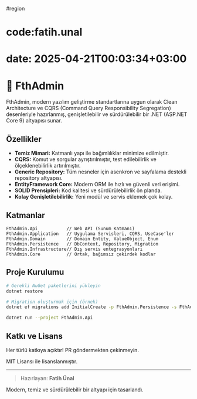 #region
# code:fatih.unal
# date: 2025-04-21T00:03:34+03:00

# 🚀 FthAdmin

FthAdmin, modern yazılım geliştirme standartlarına uygun olarak Clean Architecture ve CQRS (Command Query Responsibility Segregation) desenleriyle hazırlanmış, genişletilebilir ve sürdürülebilir bir .NET (ASP.NET Core 9) altyapısı sunar.

## Özellikler

- **Temiz Mimari:** Katmanlı yapı ile bağımlılıklar minimize edilmiştir.
- **CQRS:** Komut ve sorgular ayrıştırılmıştır, test edilebilirlik ve ölçeklenebilirlik artırılmıştır.
- **Generic Repository:** Tüm nesneler için asenkron ve sayfalama destekli repository altyapısı.
- **EntityFramework Core:** Modern ORM ile hızlı ve güvenli veri erişimi.
- **SOLID Prensipleri:** Kod kalitesi ve sürdürülebilirlik ön planda.
- **Kolay Genişletilebilirlik:** Yeni modül ve servis eklemek çok kolay.

## Katmanlar

```
FthAdmin.Api           // Web API (Sunum Katmanı)
FthAdmin.Application   // Uygulama Servisleri, CQRS, UseCase'ler
FthAdmin.Domain        // Domain Entity, ValueObject, Enum
FthAdmin.Persistence   // DbContext, Repository, Migration
FthAdmin.Infrastructure// Dış servis entegrasyonları
FthAdmin.Core          // Ortak, bağımsız çekirdek kodlar
```

## Proje Kurulumu

```bash
# Gerekli NuGet paketlerini yükleyin
dotnet restore

# Migration oluşturmak için (örnek)
dotnet ef migrations add InitialCreate -p FthAdmin.Persistence -s FthAdmin.Api

dotnet run --project FthAdmin.Api
```

## Katkı ve Lisans

Her türlü katkıya açıktır! PR göndermekten çekinmeyin.

MIT Lisansı ile lisanslanmıştır.

---

> Hazırlayan: **Fatih Ünal**

Modern, temiz ve sürdürülebilir bir altyapı için tasarlandı.
